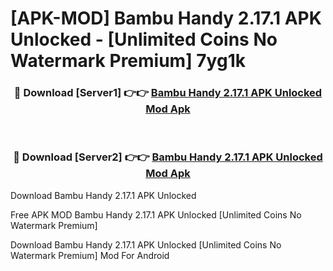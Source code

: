 # [APK-MOD] Bambu Handy 2.17.1 APK Unlocked - [Unlimited Coins No Watermark Premium] 7yg1k



<div align="center">
<h3>🔴 Download [Server1] 👉👉 <a href="https://momento.my/?title=Bambu_Handy_2.17.1_APK_Unlocked">Bambu Handy 2.17.1 APK Unlocked Mod Apk</a></h3><br>

<h3>🔴 Download [Server2] 👉👉 <a href="https://momento.my/?title=Bambu_Handy_2.17.1_APK_Unlocked">Bambu Handy 2.17.1 APK Unlocked Mod Apk</a></h3>
</div>



Download Bambu Handy 2.17.1 APK Unlocked 

Free APK MOD Bambu Handy 2.17.1 APK Unlocked [Unlimited Coins No Watermark Premium]

Download Bambu Handy 2.17.1 APK Unlocked [Unlimited Coins No Watermark Premium] Mod For Android

